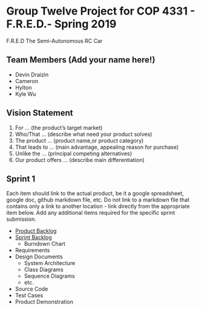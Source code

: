 # Group Twelve Project for COP 4331 - F.R.E.D.- Spring 2019
F.R.E.D The Semi-Autonomous RC Car

## Team Members (Add your name here!)
- Devin Draizin
- Cameron
- Hylton 
- Kyle Wu

## Vision Statement

1. For ... (the product’s target market)
2. Who/That ... (describe what need your product solves)
3. The product ... (product name,or product category)
4. That leads to ... (main advantage, appealing reason for purchase)
5. Unlike the ... (principal competing alternatives)
6. Our product offers ... (describe main differentiation)

## Sprint 1
Each item should link to the actual product, be it a google spreadsheet, google doc, github markdown file, etc. Do not link to a markdown file that contains only a link to another location - link directly from the appropriate item below. Add any additional items required for the specific sprint submission.

* [Product Backlog]( )
* [Sprint Backlog]( )
  * Burndown Chart
* Requirements
* Design Documents
  - System Architecture
  - Class Diagrams
  - Sequence Diagrams
  - etc.
* Source Code
* Test Cases
* Product Demonstration
